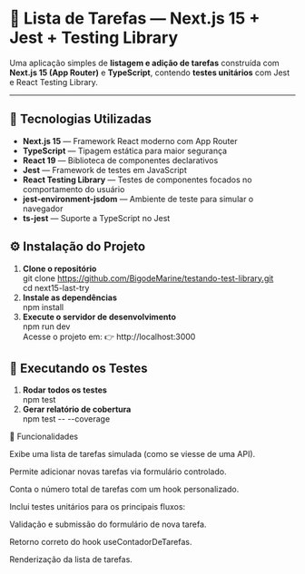 # 📝 Lista de Tarefas — Next.js 15 + Jest + Testing Library

Uma aplicação simples de **listagem e adição de tarefas** construída com **Next.js 15 (App Router)** e **TypeScript**, contendo **testes unitários** com Jest e React Testing Library.

---

## 🚀 Tecnologias Utilizadas

- **Next.js 15** — Framework React moderno com App Router  
- **TypeScript** — Tipagem estática para maior segurança  
- **React 19** — Biblioteca de componentes declarativos  
- **Jest** — Framework de testes em JavaScript  
- **React Testing Library** — Testes de componentes focados no comportamento do usuário  
- **jest-environment-jsdom** — Ambiente de teste para simular o navegador  
- **ts-jest** — Suporte a TypeScript no Jest  

## ⚙️ Instalação do Projeto

1. **Clone o repositório**  
 git clone https://github.com/BigodeMarine/testando-test-library.git  
 cd next15-last-try  
2. **Instale as dependências**  
npm install  
3. **Execute o servidor de desenvolvimento**  
npm run dev  
Acesse o projeto em:
👉 http://localhost:3000  
  
## 🧪 Executando os Testes  
 1. **Rodar todos os testes**  
  npm test    
 2. **Gerar relatório de cobertura**  
  npm test -- --coverage  

  🧠 Funcionalidades  

  Exibe uma lista de tarefas simulada (como se viesse de uma API).

Permite adicionar novas tarefas via formulário controlado.

Conta o número total de tarefas com um hook personalizado.

Inclui testes unitários para os principais fluxos:

Validação e submissão do formulário de nova tarefa.

Retorno correto do hook useContadorDeTarefas.

Renderização da lista de tarefas.
